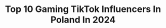 ---
title: Top 10 Gaming TikTok Influencers In Poland In 2024
description: >-
  Find top gaming TikTok influencers in Poland in 2024. Most popular hashtags: #dlaciebie #gaming #duet #dc.
platform: TikTok
hits: 24
text_top: See the top-rated TikTok influencers on inBeat.
text_bottom: Our platform holds 24 TikTok influencers like this in Poland for you to collaborate.
profiles:
  - username: "czajska"
    fullname: >-
      Oleś
    bio: >-
      Gaming|Comedy|Cosplay|Dance Follow to join my adventure🎈 They/Them Aspie🌌 INFP
    location: "Poland"
    followers: 48300
    engagement: 2100
    commentsToLikes: 0.057446
    id: ck9a6xpkq594e0j78q91e135x
    verified: false
    hashtags: "#menhera, #fairykei, #myheroacademia, #lightsaber"
  - username: "mcsilk"
    fullname: >-
      MC Silk
    bio: >-
      Raper, Świr. Słuchaj mnie na Spotify - MC Silk
    location: "Poland"
    followers: 42700
    engagement: 700
    commentsToLikes: 0.012240
    id: ck8ke52z08q4p0j78yoo9escf
    verified: true
    hashtags: "#rap, #po30stce, #rapsy, #nawijka"
  - username: "neko_decim"
    fullname: >-
      NekoDecim
    bio: >-
      Lvl 20 He/him She/her Pansexual/ Demigender Jg: Master, Hecarim Top: Ornn, Yori
    location: "Poland"
    followers: 23300
    engagement: 728
    commentsToLikes: 0.070059
    id: ck83zqclm22p80j78c5c1xqlb
    verified: false
    hashtags: "#sett, #duet, #skirt, #love"
  - username: "zimowy.narodowy"
    fullname: >-
      ⛸ Zimowy Narodowy ⛸
    bio: >-
      ❄️ ⛸ Robimy zimę! #zimowynarodowy ❤️
    location: "Poland"
    followers: 108700
    engagement: 1529
    commentsToLikes: 0.018894
    id: ck9dqurtv1fpq0j78kewtp17b
    verified: true
    hashtags: "#taniecrado, #zima, #teleport, #vlogs"
  - username: "dxn1337"
    fullname: >-
      Deiksen1337
    bio: >-
      🔥😍🔥 📸 Instagram: dxn19enduro 🎥 YouTube: dxn-19 📧 Diaxonkontakt@gmail.com
    location: "Poland"
    followers: 58500
    engagement: 1155
    commentsToLikes: 0.030720
    id: ckc2ztj24qnc30j23i62upw0n
    verified: false
    hashtags: "#foryou, #comedy, #zabawa, #coronatime"
  - username: "xkompl"
    fullname: >-
      x-kom
    bio: >-
      Technologicznie zakręceni 🤪 Najlepszy sklep na TikToku 🛒
    location: "Poland"
    followers: 150600
    engagement: 1171
    commentsToLikes: 0.048417
    id: ck9c65bizqx0i0j78dtukquo2
    verified: true
    hashtags: "#comedy, #gamer, #xkom, #zombie"
  - username: "kubye"
    fullname: >-
      Kuba
    bio: >-
      Positive vibes 📌 Thank you for 5k ❤️ ✊🏼✊🏽✊🏾✊🏿
    location: "Poland"
    followers: 5759
    engagement: 2016
    commentsToLikes: 0.027208
    id: ckb9rxmnwoqte0j23cz4bnz2r
    verified: false
    hashtags: "#summeroutfit, #duet, #dc, #deskorolka"
  - username: "eskaaer"
    fullname: >-
      Eskaer
    bio: >-
      IG : Esskaer ⬆️ Maksymilian | 19 lat Cel - 50.000 obserwujących
    location: "Poland"
    followers: 47500
    engagement: 1284
    commentsToLikes: 0.044089
    id: ckb97m07tqlm90j234kih68vf
    verified: false
    hashtags: "#kluskislaskiekompotmodrakapusta, #viral, #comedy, #dzi"
  - username: "xxkitek"
    fullname: >-
      xKitek
    bio: >-
      Siemka 😊 Zapraszam na mój yt https://youtu.be/mWEwS5iFW1o
    location: "Poland"
    followers: 12400
    engagement: 1418
    commentsToLikes: 0.015442
    id: ck9c73sb5rjk30j7886z8eu73
    verified: false
    hashtags: "#duet, #dc, #amongus, #among"
  - username: "bartekgraczo"
    fullname: >-
      Bartosz Graczyk
    bio: >-
      🎤Technologie, śpiew, parodie i ciekawostki🤔
    location: "Poland"
    followers: 33600
    engagement: 1109
    commentsToLikes: 0.019059
    id: ckaik7hv2i7jz0i78iffmnvi2
    verified: false
    hashtags: "#dlaciebie, #ciekawostka, #dc, #smieszne"
---